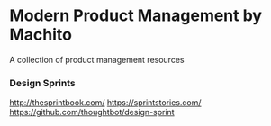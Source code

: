 # Modern Product Management by Machito
A collection of product management resources

### Design Sprints

http://thesprintbook.com/
https://sprintstories.com/
https://github.com/thoughtbot/design-sprint
